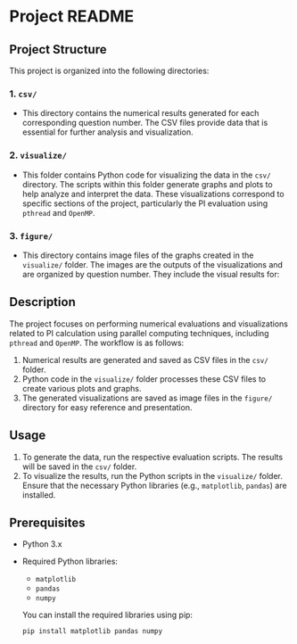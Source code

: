 # Project README

## Project Structure

This project is organized into the following directories:

### 1. `csv/`
- This directory contains the numerical results generated for each corresponding question number. The CSV files provide data that is essential for further analysis and visualization.

### 2. `visualize/`
- This folder contains Python code for visualizing the data in the `csv/` directory. The scripts within this folder generate graphs and plots to help analyze and interpret the data. These visualizations correspond to specific sections of the project, particularly the PI evaluation using `pthread` and `OpenMP`.

### 3. `figure/`
- This directory contains image files of the graphs created in the `visualize/` folder. The images are the outputs of the visualizations and are organized by question number. They include the visual results for:
 

## Description

The project focuses on performing numerical evaluations and visualizations related to PI calculation using parallel computing techniques, including `pthread` and `OpenMP`. The workflow is as follows:

1. Numerical results are generated and saved as CSV files in the `csv/` folder.
2. Python code in the `visualize/` folder processes these CSV files to create various plots and graphs.
3. The generated visualizations are saved as image files in the `figure/` directory for easy reference and presentation.

## Usage

1. To generate the data, run the respective evaluation scripts. The results will be saved in the `csv/` folder.
2. To visualize the results, run the Python scripts in the `visualize/` folder. Ensure that the necessary Python libraries (e.g., `matplotlib`, `pandas`) are installed.


## Prerequisites

- Python 3.x
- Required Python libraries:
  - `matplotlib`
  - `pandas`
  - `numpy`
  
  You can install the required libraries using pip:
  ```bash
  pip install matplotlib pandas numpy
